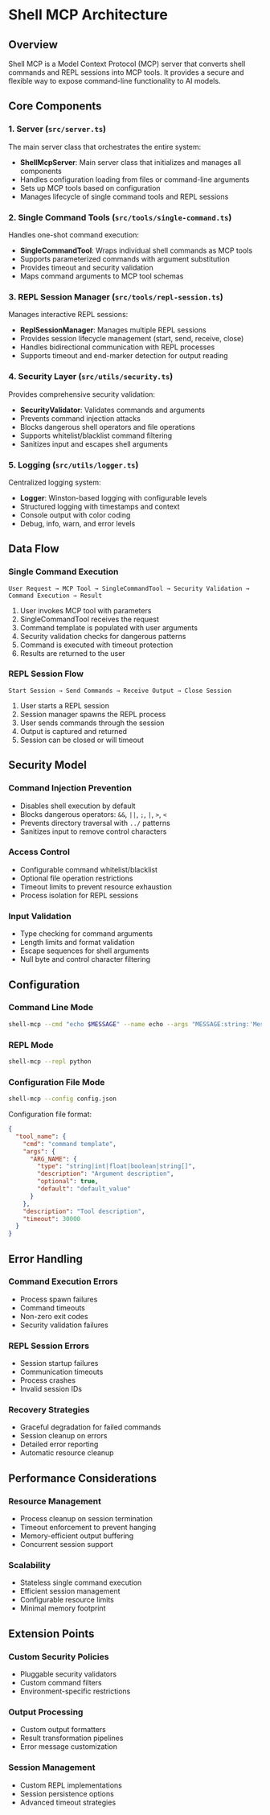 # Shell MCP Architecture

## Overview

Shell MCP is a Model Context Protocol (MCP) server that converts shell commands and REPL sessions into MCP tools. It provides a secure and flexible way to expose command-line functionality to AI models.

## Core Components

### 1. Server (`src/server.ts`)

The main server class that orchestrates the entire system:

- **ShellMcpServer**: Main server class that initializes and manages all components
- Handles configuration loading from files or command-line arguments
- Sets up MCP tools based on configuration
- Manages lifecycle of single command tools and REPL sessions

### 2. Single Command Tools (`src/tools/single-command.ts`)

Handles one-shot command execution:

- **SingleCommandTool**: Wraps individual shell commands as MCP tools
- Supports parameterized commands with argument substitution
- Provides timeout and security validation
- Maps command arguments to MCP tool schemas

### 3. REPL Session Manager (`src/tools/repl-session.ts`)

Manages interactive REPL sessions:

- **ReplSessionManager**: Manages multiple REPL sessions
- Provides session lifecycle management (start, send, receive, close)
- Handles bidirectional communication with REPL processes
- Supports timeout and end-marker detection for output reading

### 4. Security Layer (`src/utils/security.ts`)

Provides comprehensive security validation:

- **SecurityValidator**: Validates commands and arguments
- Prevents command injection attacks
- Blocks dangerous shell operators and file operations
- Supports whitelist/blacklist command filtering
- Sanitizes input and escapes shell arguments

### 5. Logging (`src/utils/logger.ts`)

Centralized logging system:

- **Logger**: Winston-based logging with configurable levels
- Structured logging with timestamps and context
- Console output with color coding
- Debug, info, warn, and error levels

## Data Flow

### Single Command Execution

```
User Request → MCP Tool → SingleCommandTool → Security Validation → Command Execution → Result
```

1. User invokes MCP tool with parameters
2. SingleCommandTool receives the request
3. Command template is populated with user arguments
4. Security validation checks for dangerous patterns
5. Command is executed with timeout protection
6. Results are returned to the user

### REPL Session Flow

```
Start Session → Send Commands → Receive Output → Close Session
```

1. User starts a REPL session
2. Session manager spawns the REPL process
3. User sends commands through the session
4. Output is captured and returned
5. Session can be closed or will timeout

## Security Model

### Command Injection Prevention

- Disables shell execution by default
- Blocks dangerous operators: `&&`, `||`, `;`, `|`, `>`, `<`
- Prevents directory traversal with `../` patterns
- Sanitizes input to remove control characters

### Access Control

- Configurable command whitelist/blacklist
- Optional file operation restrictions
- Timeout limits to prevent resource exhaustion
- Process isolation for REPL sessions

### Input Validation

- Type checking for command arguments
- Length limits and format validation
- Escape sequences for shell arguments
- Null byte and control character filtering

## Configuration

### Command Line Mode

```bash
shell-mcp --cmd "echo $MESSAGE" --name echo --args "MESSAGE:string:'Message to echo'"
```

### REPL Mode

```bash
shell-mcp --repl python
```

### Configuration File Mode

```bash
shell-mcp --config config.json
```

Configuration file format:
```json
{
  "tool_name": {
    "cmd": "command template",
    "args": {
      "ARG_NAME": {
        "type": "string|int|float|boolean|string[]",
        "description": "Argument description",
        "optional": true,
        "default": "default_value"
      }
    },
    "description": "Tool description",
    "timeout": 30000
  }
}
```

## Error Handling

### Command Execution Errors

- Process spawn failures
- Command timeouts
- Non-zero exit codes
- Security validation failures

### REPL Session Errors

- Session startup failures
- Communication timeouts
- Process crashes
- Invalid session IDs

### Recovery Strategies

- Graceful degradation for failed commands
- Session cleanup on errors
- Detailed error reporting
- Automatic resource cleanup

## Performance Considerations

### Resource Management

- Process cleanup on session termination
- Timeout enforcement to prevent hanging
- Memory-efficient output buffering
- Concurrent session support

### Scalability

- Stateless single command execution
- Efficient session management
- Configurable resource limits
- Minimal memory footprint

## Extension Points

### Custom Security Policies

- Pluggable security validators
- Custom command filters
- Environment-specific restrictions

### Output Processing

- Custom output formatters
- Result transformation pipelines
- Error message customization

### Session Management

- Custom REPL implementations
- Session persistence options
- Advanced timeout strategies
